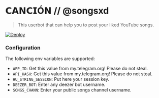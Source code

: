 # 𝗖𝗔𝗡𝗖𝗜Ó𝗡 // @songsxd 
> This userbot that can help you to post your liked YouTube songs.

[![Deploy](https://www.herokucdn.com/deploy/button.svg)](https://heroku.com/deploy)

### Configuration

The following env variables are supported:

 - `APP_ID`: Get this value from my.telegram.org! Please do not steal.
 - `API_HASH`: Get this value from my.telegram.org! Please do not steal.
 - `HU_STRING_SESSION`: Put here your session key.
 - `DEEZER_BOT`: Enter any deezer bot username. 
 - `SONGS_CHANN`: Enter your public songs channel username.

